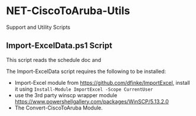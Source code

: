 # NET-CiscoToAruba-Utils
Support and Utility Scripts

## Import-ExcelData.ps1 Script

This script reads the schedule doc and

The Import-ExcelData script requires the following to be installed:
 - Import-Excel module from https://github.com/dfinke/ImportExcel, install it using `Install-Module ImportExcel -Scope CurrentUser`
 - use the 3rd party winscp wrapper module https://www.powershellgallery.com/packages/WinSCP/5.13.2.0
 - The Convert-CiscoToAruba Module.


